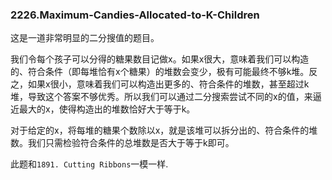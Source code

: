 ### 2226.Maximum-Candies-Allocated-to-K-Children

这是一道非常明显的二分搜值的题目。

我们令每个孩子可以分得的糖果数目记做x。如果x很大，意味着我们可以构造的、符合条件（即每堆恰有x个糖果）的堆数会变少，极有可能最终不够k堆。反之，如果x很小，意味着我们可以构造出更多的、符合条件的堆数，甚至超过k堆，导致这个答案不够优秀。所以我们可以通过二分搜索尝试不同的x的值，来逼近最大的x，使得构造出的堆数恰好大于等于k。

对于给定的x，将每堆的糖果个数除以x，就是该堆可以拆分出的、符合条件的堆数。我们只需检验符合条件的总堆数是否大于等于k即可。

此题和```1891. Cutting Ribbons```一模一样.
